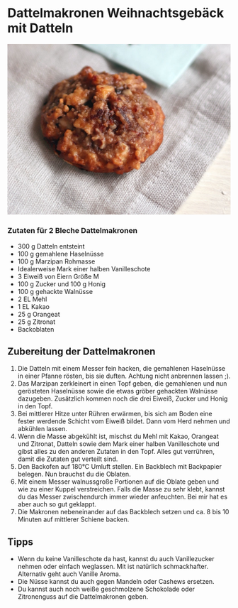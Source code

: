 # Dattelmakronen Weihnachtsgebäck mit Datteln

![](../_bilder/Dattelmakronen.jpg)

### Zutaten für 2 Bleche Dattelmakronen

- 300 g Datteln entsteint
- 100 g gemahlene Haselnüsse
- 100 g Marzipan Rohmasse
- Idealerweise Mark einer halben Vanilleschote
- 3 Eiweiß von Eiern Größe M
- 100 g Zucker und 100 g Honig
- 100 g gehackte Walnüsse
- 2 EL Mehl
- 1 EL Kakao
- 25 g Orangeat
- 25 g Zitronat
- Backoblaten

## Zubereitung der Dattelmakronen

1. Die
   Datteln mit einem Messer fein hacken, die gemahlenen Haselnüsse in 
   einer Pfanne rösten, bis sie duften. Achtung nicht anbrennen lassen ;).
2. Das
   Marzipan zerkleinert in einen Topf geben, die gemahlenen und nun 
   gerösteten Haselnüsse sowie die etwas gröber gehackten Walnüsse 
   dazugeben. Zusätzlich kommen noch die drei Eiweiß, Zucker und Honig in 
   den Topf.
3. Bei mittlerer Hitze unter Rühren erwärmen, bis sich am
   Boden eine fester werdende Schicht vom Eiweiß bildet. Dann vom Herd 
   nehmen und abkühlen lassen.
4. Wenn die Masse abgekühlt ist, 
   mischst du Mehl mit Kakao, Orangeat und Zitronat, Datteln sowie dem Mark
   einer halben Vanilleschote und gibst alles zu den anderen Zutaten in 
   den Topf. Alles gut verrühren, damit die Zutaten gut verteilt sind.
5. Den Backofen auf 180°C Umluft stellen. Ein Backblech mit Backpapier belegen. Nun brauchst du die Oblaten.
6. Mit
   einem Messer walnussgroße Portionen auf die Oblate geben und wie zu 
   einer Kuppel verstreichen. Falls die Masse zu sehr klebt, kannst du das 
   Messer zwischendurch immer wieder anfeuchten. Bei mir hat es aber auch 
   so gut geklappt.
7. Die Makronen nebeneinander auf das Backblech setzen und ca. 8 bis 10 Minuten auf mittlerer Schiene backen.

## Tipps

- Wenn
   du keine Vanilleschote da hast, kannst du auch Vanillezucker nehmen 
  oder einfach weglassen. Mit ist natürlich schmackhafter. Alternativ geht
   auch Vanille Aroma.
- Die Nüsse kannst du auch gegen Mandeln oder Cashews ersetzen.
- Du kannst auch noch weiße geschmolzene Schokolade oder Zitronenguss auf die Dattelmakronen geben.
